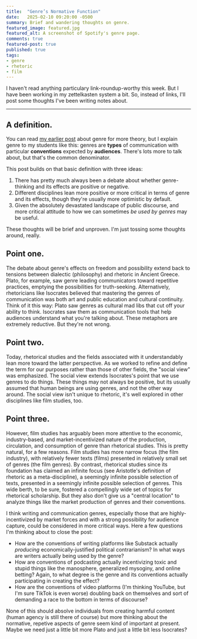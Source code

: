 ```yaml
---
title:  "Genre’s Normative Function"
date:   2025-02-10 09:20:00 -0500
summary: Brief and wandering thoughts on genre. 
featured_image: featured.jpg
featured_alt: A screenshot of Spotify's genre page.
comments: true
featured-post: true
published: true
tags:
- genre
- rhetoric
- film
---
```


I haven't read anything particulary link-roundup-worthy this week. But I have been working in my zettelkasten system a bit. So, instead of links, I'll post some thoughts I've been writing notes about.

-------

## A definition.

You can read [my earlier post](/posts/2022/06/what-is-genre/) about genre for more theory, but I explain genre to my students like this: genres are **types** of communication with particular **conventions** expected by **audiences**. There's lots more to talk about, but that's the common denominator.

This post builds on that basic definition with three ideas:

1. There has pretty much always been a debate about whether genre-thinking and its effects are positive or negative.
2. Different disciplines lean more positive or more critical in terms of genre and its effects, though they're usually more optimistic by default.
3. Given the absolutely devastated landscape of public discourse, and more critical attitude to how we can sometimes _be used by genres_ may be useful.

These thoughts will be brief and unproven. I'm just tossing some thoughts around, really.

## Point one.

The debate about genre's effects on freedom and possibility extend back to tensions between dialectic (philosophy) and rhetoric in Ancient Greece. Plato, for example, saw genre leading communicators toward repetitive practices, emptying the possibilities for truth-seeking. Alternatively, rhetoricians like Isocrates believed that mastering the genres of communication was both art and public education and cultural continuity. Think of it this way: Plato saw genres as cultural mad libs that cut off your ability to think. Isocrates saw them as communication tools that help audiences understand what you're talking about. These metaphors are extremely reductive. But they're not wrong.

## Point two.

Today, rhetorical studies and the fields associated with it understandably lean more toward the latter perspective. As we worked to refine and define the term for our purposes rather than those of other fields, the "social view" was emphasized. The social view extends Isocrates's point that we use genres to do things. These things may not always be positive, but its usually assumed that human beings are using genres, and not the other way around. The social view isn't unique to rhetoric, it's well explored in other disciplines like film studies, too.

## Point three.

However, film studies has arguably been more attentive to the economic, industry-based, and market-incentivized nature of the production, circulation, and consumption of genre than rhetorical studies. This is pretty natural, for a few reasons.  Film studies has more narrow focus (the film industry), with relatively fewer texts (films) presented in relatively small set of genres (the film genres). By contrast, rhetorical studies since its foundation has claimed an infinite focus (see Aristotle's definition of rhetoric as a meta-discipline), a seemingly infinite possible selection of texts, presented in a seemingly infinite possible selection of genres. This wide berth, to be sure, fostered a compellingly wide set of topics for rhetorical scholarship. But they also don't give us a "central location" to analyze things like the market production of genres and their conventions.

I think writing and communication genres, especially those that are highly-incentivized by market forces and with a strong possibility for audience capture, could be considered in more critical ways. Here a few questions I'm thinking about to close the post:

* How are the conventions of writing platforms like Substack actually _producing_ economically-justified political contrarianism? In what ways are writers actually being used by the genre?
* How are conventions of podcasting actually incentivizing toxic and stupid things like the manosphere, generalized mysoginy, and online betting? Again, to what degree is the genre and its conventions actually participating in creating the effect?
* How are the conventions of video platforms (I'm thinking YouTube, but I'm sure TikTok is even worse) doubling back on themselves and sort of demanding a race to the bottom in terms of discourse?

None of this should absolve individuals from creating harmful content (human agency is still there of course) but more thinking about the normative, repetive aspects of genre seem kind of important at present. Maybe we need just a little bit more Plato and just a little bit less Isocrates?
